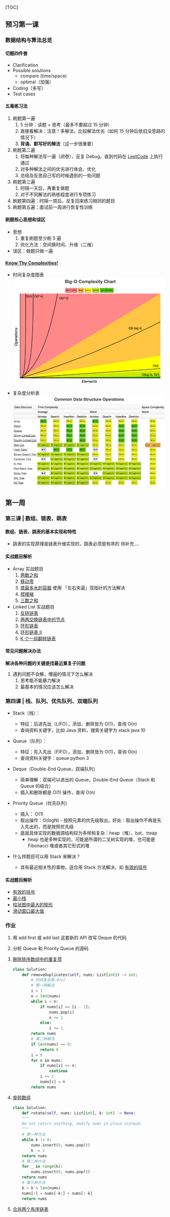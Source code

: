 [TOC]

## 预习第一课

### 数据结构与算法总览

#### 切题四件套

- Clarification
- Possible solutions
    - compare (time/space)
    - optimal（加强）
- Coding（多写）
- Test cases

#### 五毒练习法

1. 刷题第一遍
    1. 5 分钟：读题 + 思考（最多不要超过 15 分钟）
    2. 直接看解决：注意！多解法，比较解法优劣（如何 15 分钟后依旧没思路的情况下）
    3. **背诵、默写好的解法**（这一步很重要）
2. 刷题第二遍        
    1. 将每种解法写一遍（闭卷），反复 Debug，直到代码在 [LeetCode](https://leetcode-cn.com/) 上执行通过
    2. 对多种解法之间的优劣进行体会、优化
    3. 总结及反思自己写的时候遇到的一些问题
3. 刷题第三遍
    1. 时隔一天后，再重复做题
    2. 对于不同解法的熟练程度进行专项练习
4. 刷题第四遍：时隔一周后，反复回来练习相同的题目
5. 刷题第五遍：面试前一周进行恢复性训练

#### 刷题核心思想和误区

- 思想
    1. 重复刷题至少刷 5 遍
    2. 优化方法：空间换时间、升维（二维）
- 误区：做题只做一遍

#### [Know Thy Complexities!](https://www.bigocheatsheet.com/)

- 时间复杂度图表
![](./Big-O%20Complexity%20Chart.png)

- 复杂度分析表
![](./Common%20Data%20Structure%20Operations.png)

## 第一周

### 第三课 | 数组、链表、跳表

#### 数组、链表、跳表的基本实现和特性

- 跳表的实现原理是链表升维实现的，跳表必须是有序的
待补充....

#### 实战题目解析

- Array 实战题目
    1. [两数之和](https://leetcode-cn.com/problems/two-sum/)
    2. [移动零](https://leetcode-cn.com/problems/move-zeroes/)
    3. [盛最多水的容器](https://leetcode-cn.com/problems/container-with-most-water/) 使用 「左右夹逼」双指针的方法解决
    4. [爬楼梯](https://leetcode.com/problems/climbing-stairs/)
    5. [三数之和](https://leetcode-cn.com/problems/3sum/)
- Linked List 实战题目
    1. [反转链表](https://leetcode.com/problems/reverse-linked-list/)
    2. [两两交换链表中的节点](https://leetcode.com/problems/swap-nodes-in-pairs)
    3. [环形链表](https://leetcode.com/problems/linked-list-cycle)
    4. [环形链表 II](https://leetcode.com/problems/linked-list-cycle-ii)
    5. [K 个一组翻转链表](https://leetcode.com/problems/reverse-nodes-in-k-group/)

#### 常见问题解决办法
**解决各种问题的关键是找最近重复子问题**
1. 遇到问题不会解，懵逼的情况下怎么解决
    1. 思考能不能暴力解决
    2. 最基本的情况应该怎么解决

### 第四课 | 栈、队列、优先队列、双端队列

- Stack（栈）：
    - 特征：后进先出（LIFO），添加、删除皆为 O(1)，查询 O(n)
    - 查询资料关键字，比如 Java 资料，搜索关键字为 stack java 10
- Queue（队列）：
    - 特征：先入先出（FIFO），添加、删除皆为 O(1)，查询 O(n)
    - 查询资料关键字：queue python 3
- Deque（Double-End Queue，双端队列）
    - 简单理解：双端可以进出的 Queue，Double-End Queue（Stack 和 Queue 的结合）
    - 插入和删除都是 O(1) 操作，查询 O(n)
- Priority Queue（优先队列）
    - 插入： O(1)
    - 取出操作：O(logN) - 按照元素的优先级取出。好处：取出操作不再是先入先出的，而是按照优先级
    - 底层具体实现的数据源结构较为多样和复杂：heap（堆）、bst、treap
        - heap 也是多种实现的，可能是所谓的二叉树实现的堆，也可能是 Fibonacci 堆或者其它形式的堆

- 什么样题目可以用 Stack 来解决？
    - 具有最近相关性的事物，适合用 Stack 方法解决，如 [有效的括号](https://leetcode-cn.com/problems/valid-parentheses/)

#### 实战题目解析

- [有效的括号](https://leetcode-cn.com/problems/valid-parentheses/)
- [最小栈](https://leetcode-cn.com/problems/min-stack/)
- [柱状图中最大的矩形](https://leetcode-cn.com/problems/largest-rectangle-in-histogram)
- [滑动窗口最大值](https://leetcode-cn.com/problems/sliding-window-maximum)

### 作业

1. 用 add first 或 add last 这套新的 API 改写 Deque 的代码
2. 分析 Queue 和 Priority Queue 的源码
3. [删除排序数组中的重复项](https://leetcode-cn.com/problems/remove-duplicates-from-sorted-array/) 
    
    ```python
    class Solution:
        def removeDuplicates(self, nums: List[int]) -> int:
            # 时间复杂度 O(n)
            # 第一种解法
            i = 1
            n = len(nums)
            while i < n:
                if nums[i] == [i - 1]:
                    nums.pop(i)
                    n += 1
                else:
                    i += 1
            return nums
            # 第二种解法
            if len(nums) == 0:
                return 0
            i = 0
            for n in mums:
                if nums[i] == n:
                    continue
                i += 1
                nums[i] = n
            return nums
    ```

4. [旋转数组](https://leetcode-cn.com/problems/rotate-array/submissions/)
    
    ```python
    class Solution:
        def rotate(self, nums: List[int], k: int) -> None:
        """
        Do not return anything, modify nums in-place instead.
        """
        # 第一种方法
        while k != 0:
            nums.insert(0, nums.pop())
            k -= 1
        return nums
        # 第二种方法
        for _ in range(k):
            nums.insert(0, nums.pop())
        return nums
        # 第三种方法
        k = k % len(nums)
        nums[:] = nums[-k:] + nums[:-k]
        return nums
    ```

5. [合并两个有序链表](https://leetcode-cn.com/problems/merge-two-sorted-lists/)
    
    ```python
    ```
    
